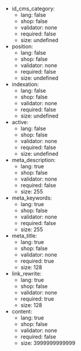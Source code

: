  * id_cms_category:
    * lang: false
    * shop: false
    * validator: none
    * required: false
    * size: undefined
 * position:
    * lang: false
    * shop: false
    * validator: none
    * required: false
    * size: undefined
 * indexation:
    * lang: false
    * shop: false
    * validator: none
    * required: false
    * size: undefined
 * active:
    * lang: false
    * shop: false
    * validator: none
    * required: false
    * size: undefined
 * meta_description:
    * lang: true
    * shop: false
    * validator: none
    * required: false
    * size: 255
 * meta_keywords:
    * lang: true
    * shop: false
    * validator: none
    * required: false
    * size: 255
 * meta_title:
    * lang: true
    * shop: false
    * validator: none
    * required: true
    * size: 128
 * link_rewrite:
    * lang: true
    * shop: false
    * validator: none
    * required: true
    * size: 128
 * content:
    * lang: true
    * shop: false
    * validator: none
    * required: false
    * size: 3999999999999
